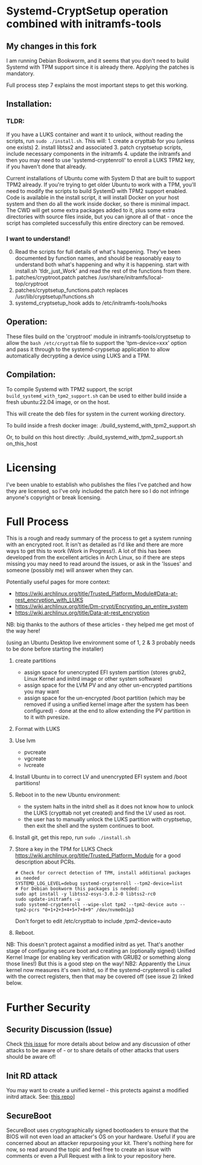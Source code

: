 
# Systemd-CryptSetup operation combined with initramfs-tools

## My changes in this fork
I am running Debian Bookworm, and it seems that you don't need to build Systemd with TPM support since it is already there.
Applying the patches is mandatory.

Full process step 7 explains the most important steps to get this working.


## Installation:
### TLDR:
If you have a LUKS container and want it to unlock, without reading the scripts, run `sudo ./install.sh`.  This will:
    1. create a crypttab for you (unless one exists)
    2. install libtss2 and associated
    3. patch cryptsetup scripts, include necessary components in the initramfs
    4. update the initramfs
and then you may need to use 'systemd-cryptenroll' to enroll a LUKS TPM2 key, if you haven't done that already.

Current installations of Ubuntu come with System D that are built to support TPM2 already.
If you're trying to get older Ubuntu to work with a TPM, you'll need to modify the scripts to build SystemD with TPM2 support enabled.  Code is available in the install script, it will install Docker on your host system and then do all the work inside docker, so there is minimal impact.  The CWD will get some extra packages added to it, plus some extra directories with source files inside, but you can ignore all of that - once the script has completed successfully this entire directory can be removed.

### I want to understand!
0. Read the scripts for full details of what's happening.  They've been documented by function names, and should be reasonably easy to understand both what's happening and why it is happening.
	start with install.sh 'tldr_just_Work' and read the rest of the functions from there.
1. patches/cryptroot.patch
	patches /usr/share/initramfs/local-top/cryptroot
2. patches/cryptsetup_functions.patch
	replaces /usr/lib/cryptsetup/functions.sh
3. systemd_cryptsetup_hook
	adds to /etc/initramfs-tools/hooks

## Operation:
These files build on the 'cryptroot' module in initramfs-tools/cryptsetup to allow the ```bash /etc/crypttab``` file to support the 'tpm-device=xxx' option and pass it through to the systemd-crypsetup application to allow automatically decrypting a device using LUKS and a TPM.


## Compilation:

To compile Systemd with TPM2 support, the script ```build_systemd_with_tpm2_support.sh``` can be used to either build inside a fresh ubuntu:22.04 image, or on the host.

This will create the deb files for system in the current working directory.


To build inside a fresh docker image:
./build_systemd_with_tpm2_support.sh

Or, to build on this host directly:
./build_systemd_with_tpm2_support.sh on_this_host



# Licensing #
I've been unable to establish who publishes the files I've patched and how they are licensed, so I've only included the patch here so I do not infringe anyone's copyright or break licensing.



# Full Process #
This is a rough and ready summary of the process to get a system running with an encrypted root.  It isn't as detailed as I'd like and there are more ways to get this to work (Work in Progress!).
A lot of this has been developed from the excellent articles in Arch Linux, so if there are steps missing you may need to read around the issues, or ask in the 'Issues' and someone (possibly me) will answer when they can.

Potentially useful pages for more context:
- https://wiki.archlinux.org/title/Trusted_Platform_Module#Data-at-rest_encryption_with_LUKS
- https://wiki.archlinux.org/title/Dm-crypt/Encrypting_an_entire_system
- https://wiki.archlinux.org/title/Data-at-rest_encryption

NB: big thanks to the authors of these articles - they helped me get most of the way here!


(using an Ubuntu Desktop live environment some of 1, 2 & 3 probably needs to be done before starting the installer)

1. create partitions 
   - assign space for unencrypted EFI system partition (stores grub2, Linux Kernel and initrd image or other system software)
   - assign space for the LVM PV and any other un-encrypted partitions you may want
   - assign space for the un-encrypted /boot partition (which may be removed if using a unified kernel image after the system has been configured) - done at the end to allow extending the PV partition in to it with pvresize.
2. Format with LUKS
3. Use lvm
   - pvcreate
   - vgcreate
   - lvcreate
4. Install Ubuntu in to correct LV and unencrypted EFI system and /boot partitions!
5. Reboot in to the new Ubuntu environment:
    - the system halts in the initrd shell as it does not know how to unlock the LUKS (crypttab not yet created) and find the LV used as root.
    - the user has to manually unlock the LUKS partition with cryptsetup, then exit the shell and the system continues to boot.
6. Install git, get this repo, run `sudo ./install.sh`
7. Store a key in the TPM for LUKS
   Check https://wiki.archlinux.org/title/Trusted_Platform_Module for a good description about PCRs.

   ```
   # Check for correct detection of TPM, install additional packages as needed
   SYSTEMD_LOG_LEVEL=debug systemd-cryptenroll --tpm2-device=list
   # For Debian bookworm this packages is needed:
   sudo apt install -y libtss2-esys-3.0.2-0 libtss2-rc0
   sudo update-initramfs -u
   sudo systemd-cryptenroll --wipe-slot tpm2 --tpm2-device auto --tpm2-pcrs "0+1+2+3+4+5+7+8+9" /dev/nvme0n1p3
   ```

   Don't forget to edit /etc/crypttab to include ,tpm2-device=auto


8. Reboot.


NB:  This doesn't protect against a modified initrd as yet.  That's another stage of configuring secure boot and creating an (optionally signed) Unified Kernel Image (or enabling key verification with GRUB2 or something along those lines!)  But this is a good step on the way!
NB2:  Apparently the Linux kernel now measures it's own initrd, so if the systemd-cryptenroll is called with the correct registers, then that may be covered off (see issue 2) linked below.

# Further Security #

## Security Discussion (Issue) ##
Check [this issue](https://github.com/wmcelderry/systemd_with_tpm2/issues/2) for more details about below and any discussion of other attacks to be aware of - or to share details of other attacks that users should be aware of!

## Init RD attack ##
You may want to create a unified kernel - this protects against a modified initrd attack. See: [this repo](https://github.com/wmcelderry/unified_kernel_image)]


## SecureBoot ##
SecureBoot uses cryptographically signed bootloaders to ensure that the BIOS will not even load an attacker's OS on your hardware.  Useful if you are concerned about an attacker repurposing your kit.  There's nothing here for now, so read around the topic and feel free to create an issue with comments or even a Pull Request with a link to your repository here.
